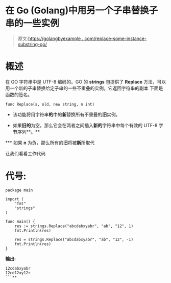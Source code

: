 # 在 Go (Golang)中用另一个子串替换子串的一些实例

> 原文:[https://golangbyexample . com/replace-some-instance-substring-go/](https://golangbyexample.com/replace-some-instances-substring-go/)

# **概述**

在 GO 字符串中是 UTF-8 编码的。GO 的 **strings** 包提供了 **Replace** 方法，可以用一个新的子串替换给定子串的一些不重叠的实例。它返回字符串的副本
下面是函数的签名。

```
func Replace(s, old, new string, n int)
```

*   该功能将用字符串**的**中的**新**替换所有不重叠的**旧**实例。

*   如果**旧的**为空，那么它会在两者之间插入**新的**字符串中每个有效的 UTF-8 字节序列**。**

 ***   如果 **n** 为负，那么所有的**旧**将被**新**所取代

让我们看看工作代码

# **代号:**

```
package main

import (
    "fmt"
    "strings"
)

func main() {
    res := strings.Replace("abcdabxyabr", "ab", "12", 1)
    fmt.Println(res)

    res = strings.Replace("abcdabxyabr", "ab", "12", -1)
    fmt.Println(res)
}
```

**输出:**

```
12cdabxyabr
12cd12xy12r
```**